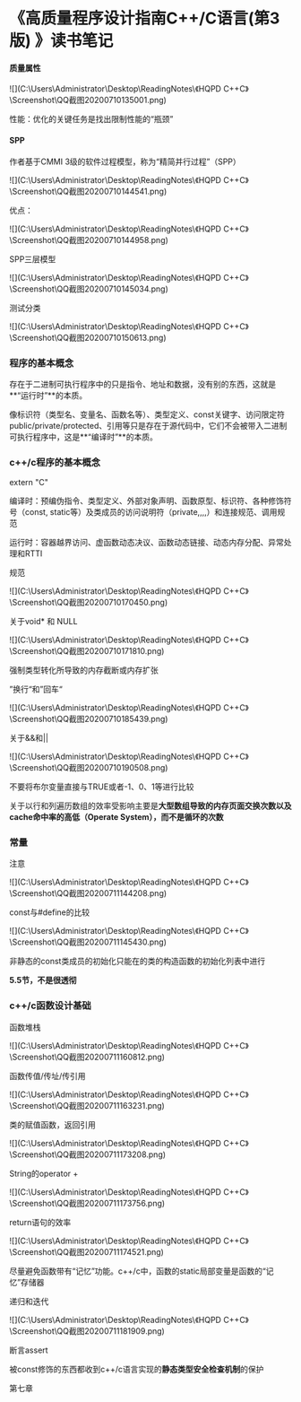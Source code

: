 # 《高质量程序设计指南C++/C语言(第3版) 》读书笔记

#### 质量属性

![](C:\Users\Administrator\Desktop\ReadingNotes\《HQPD C++C》\Screenshot\QQ截图20200710135001.png)

性能：优化的关键任务是找出限制性能的“瓶颈”

#### SPP

作者基于CMMI 3级的软件过程模型，称为“精简并行过程”（SPP）

![](C:\Users\Administrator\Desktop\ReadingNotes\《HQPD C++C》\Screenshot\QQ截图20200710144541.png)

优点：

![](C:\Users\Administrator\Desktop\ReadingNotes\《HQPD C++C》\Screenshot\QQ截图20200710144958.png)

SPP三层模型

![](C:\Users\Administrator\Desktop\ReadingNotes\《HQPD C++C》\Screenshot\QQ截图20200710145034.png)

测试分类

![](C:\Users\Administrator\Desktop\ReadingNotes\《HQPD C++C》\Screenshot\QQ截图20200710150613.png)

### 程序的基本概念

存在于二进制可执行程序中的只是指令、地址和数据，没有别的东西，这就是**“运行时”**的本质。

像标识符（类型名、变量名、函数名等）、类型定义、const关键字、访问限定符public/private/protected、引用等只是存在于源代码中，它们不会被带入二进制可执行程序中，这是**“编译时”**的本质。

### c++/c程序的基本概念

extern "C"

编译时：预编伪指令、类型定义、外部对象声明、函数原型、标识符、各种修饰符号（const, static等）及类成员的访问说明符（private,,,,）和连接规范、调用规范

运行时：容器越界访问、虚函数动态决议、函数动态链接、动态内存分配、异常处理和RTTI

规范

![](C:\Users\Administrator\Desktop\ReadingNotes\《HQPD C++C》\Screenshot\QQ截图20200710170450.png)

关于void* 和 NULL

![](C:\Users\Administrator\Desktop\ReadingNotes\《HQPD C++C》\Screenshot\QQ截图20200710171810.png)

强制类型转化所导致的内存截断或内存扩张

”换行“和”回车“

![](C:\Users\Administrator\Desktop\ReadingNotes\《HQPD C++C》\Screenshot\QQ截图20200710185439.png)

关于&&和||

![](C:\Users\Administrator\Desktop\ReadingNotes\《HQPD C++C》\Screenshot\QQ截图20200710190508.png)

不要将布尔变量直接与TRUE或者-1、0、1等进行比较

关于以行和列遍历数组的效率受影响主要是**大型数组导致的内存页面交换次数以及cache命中率的高低（Operate System），而不是循环的次数**

### 常量

注意

![](C:\Users\Administrator\Desktop\ReadingNotes\《HQPD C++C》\Screenshot\QQ截图20200711144208.png)

const与#define的比较

![](C:\Users\Administrator\Desktop\ReadingNotes\《HQPD C++C》\Screenshot\QQ截图20200711145430.png)

非静态的const类成员的初始化只能在的类的构造函数的初始化列表中进行

**5.5节，不是很透彻**

### c++/c函数设计基础

函数堆栈

![](C:\Users\Administrator\Desktop\ReadingNotes\《HQPD C++C》\Screenshot\QQ截图20200711160812.png)

函数传值/传址/传引用

![](C:\Users\Administrator\Desktop\ReadingNotes\《HQPD C++C》\Screenshot\QQ截图20200711163231.png)

类的赋值函数，返回引用

![](C:\Users\Administrator\Desktop\ReadingNotes\《HQPD C++C》\Screenshot\QQ截图20200711173208.png)

String的operator + 

![](C:\Users\Administrator\Desktop\ReadingNotes\《HQPD C++C》\Screenshot\QQ截图20200711173756.png)

return语句的效率

![](C:\Users\Administrator\Desktop\ReadingNotes\《HQPD C++C》\Screenshot\QQ截图20200711174521.png)



尽量避免函数带有“记忆”功能。c++/c中，函数的static局部变量是函数的“记忆”存储器



递归和迭代

![](C:\Users\Administrator\Desktop\ReadingNotes\《HQPD C++C》\Screenshot\QQ截图20200711181909.png)

断言assert

被const修饰的东西都收到c++/c语言实现的**静态类型安全检查机制**的保护



第七章